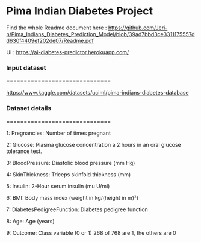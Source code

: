 # Pima Indian Diabetes Project



Find the whole Readme document here : https://github.com/Jeri-n/Pima_Indians_Diabetes_Prediction_Model/blob/39ad7bbd3ce3311175557dd630f4409ef202de07/Readme.pdf

UI : https://ai-diabetes-predictor.herokuapp.com/



### Input dataset
==============================

https://www.kaggle.com/datasets/uciml/pima-indians-diabetes-database


### Dataset details
==============================

1: Pregnancies: Number of times pregnant

2: Glucose: Plasma glucose concentration a 2 hours in an oral glucose tolerance test.

3: BloodPressure: Diastolic blood pressure (mm Hg)

4: SkinThickness: Triceps skinfold thickness (mm)

5: Insulin: 2-Hour serum insulin (mu U/ml)

6: BMI: Body mass index (weight in kg/(height in m)²)

7: DiabetesPedigreeFunction: Diabetes pedigree function

8: Age: Age (years)

9: Outcome: Class variable (0 or 1) 268 of 768 are 1, the others are 0
